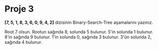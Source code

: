 # Proje 3

**[7, 5, 1, 8, 3, 6, 0, 9, 4, 2]** dizisinin Binary-Search-Tree aşamalarını yazınız.

Root 7 olsun. Rootun sağında 8, solunda 5 bulunur. 5'in solunda 1 bulunur. 8'in sağında 9 bulunur. 1'in solunda 0, sağında 3 bulunur. 3'ün solunda 2, sağında 4 bulunur.

